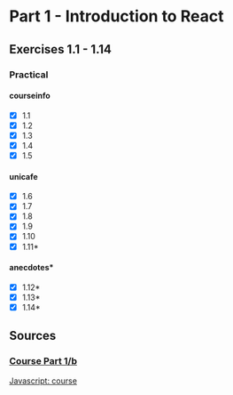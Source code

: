 # Part 1 - Introduction to React

## Exercises 1.1 - 1.14

### Practical
#### courseinfo
- [x] 1.1
- [x] 1.2
- [x] 1.3
- [x] 1.4
- [x] 1.5
#### unicafe
- [x] 1.6
- [x] 1.7
- [x] 1.8
- [x] 1.9 
- [x] 1.10
- [x] 1.11*
#### anecdotes*
- [x] 1.12*
- [x] 1.13*
- [x] 1.14*

## Sources
### [Course Part 1/b](https://fullstackopen.com/en/part1)
[Javascript: course](https://fullstackopen.com/en/part1/java_script#object-methods-and-this)
